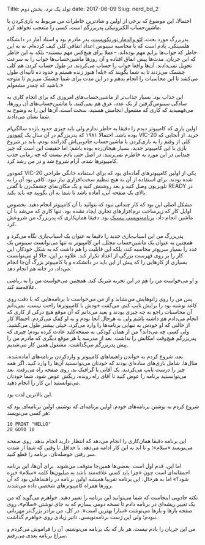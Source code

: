 Title: تولد یک نرد، بخش دوم
date: 2017-06-09
Slug: nerd_bd_2


احتمالا، این موضوع که برخی از اولین و شادترین خاطرات من مربوط به بازی‌کردن با ماشین‌حساب الکترونیکی پدربزرگم است، کسی را متعجب نخواهد کرد.

پدربزرگ مورد بحث، <abbr title=" Leo Waldmar Tornqvist">لئو والدمار تورنکویست</abbr >، پدرِ مادرم بود و استاد آمار در دانشگاه هلسینکی. یادم است که با محاسبه سینوس اعداد اتفاقی کلی کیف کرده‌ام. نه به این خاطر که جواب‌ها برایم مهم بوده‌اند، -عملا برای هیچ‌کس مهم نیستند- بلکه به این خاطر که این جریان، مدت‌ها پیش اتفاق افتاده و آن روزها ماشین‌حساب‌ها جواب را به سرعت تحویل نمی‌دادند. آن‌ها واقعا جواب را حساب می‌کردند. در طول حساب کردن هم کلی چشمک می‌زدند تا به شما بگویند که «بله! هنوز زنده هستم و حدود ده ثانیه‌ای طول می‌کشد تا این محاسبات را انجام بدهم و در این مدت برای شما چشمک می‌زنم تا متوجه باشید که چقدر مشغولم.»

این جذاب بود. بسیار جذاب‌تر از ماشین‌حساب‌های امروزی که برای انجام کاری به سادگی سینوس‌گرفتن از یک عدد، عرق هم نمی‌کنند. با ماشین‌حساب‌های آن روزها، می‌فهمیدید که کاری که مشغول انجامش هستید، سخت است. آن‌ها این را به وضوح به شما نشان می‌دادند.

اولین باری که کامپیوتر دیدم را دقیقا به خاطر ندارم ولی باید چیزی حدود یازده‌ سالگی‌ام بوده باشد. احتمالا ۱۹۸۱ که پدربزرگم در آن سال یک <abbr title=" Commodore">کمودور</abbr > VIC-20 خرید. از آنجایی که کلی از وقتم را به بازی‌کردن با ماشین‌حساب جادویی‌اش گذرانده بودم، باید در شروع بازی با این کامپیوتر جدید، بسیار هیجان‌زده بوده باشم؛ اما حقیقت این است که چیز چندانی در این مورد به خاطرم نمی‌رسد. در اصل حتی یادم نیست که چه زمانی جذب کامپیوترها شدم. آرام شروع شد و در من رشد کرد.

کمودور VIC-20 یکی از اولین کامپیوترهای آماده‌ای بود که برای استفاده خانگی طراحی شده بودند. برای استفاده از آن به هیچ تنظیم سخت‌افزاری نیاز نبود. کافی بود آن را به تلویزیون وصل کنید و بعد روشنش کنید و یک مکان‌نمای چشمک‌زن با گفتن READY در بالای یک صفحه آبی، آماده باشد تا شما به آن بگویید چه باید بکند.

مشکل اصلی این بود که کار چندانی نبود که بتوانید با آن کامپیوتر انجام دهید. بخصوص اوایل کار که زیرساخت نرم‌افزارهای تجاری ایجاد نشده بود. تنها کاری که می‌شد با آن ماشین انجام داد، <abbr title="یک زبان برنامه‌نویسی که در سال ۱۹۶۴ طراحی شد و در دهه هفتاد برای استفاده از کامپیوترهای کوچک بسیار محبوب بود">برنامه‌نویسی بیسیک</abbr> بود. دقیقا همان‌کاری که پدربزرگ من شروعش کرد.

پدربزرگ من این اسباب‌بازی جدید را دقیقا به عنوان یک اسباب‌بازی نگاه می‌کرد و همچنین به عنوان یک ماشین‌حساب مجلل. این کامپیوتر نه تنها می‌توانست سینوس یک عدد را بسیار سریع‌تر محاسبه کند، بلکه این قابلیت را هم داشت که به شکل خودکار، این کار را بر روی فهرست بزرگی از اعداد تکرار کند. علاوه بر این، حالا او می‌توانست بسیاری از کارهایی را که پیش از این باید در دانشکده و با کامپیوتر بزرگ آن‌جا انجام می‌داد، در خانه هم انجام دهد.

و او می‌خواست من را هم در این تجربه شریک کند. همچنین می‌خواست من را به ریاضی علاقه‌مند کند.

پس من را روی زانو‌هایش می‌نشاند و از من می‌خواست تا برنامه‌هایی که با دقت روی کاغذ نوشته بود را برایش تایپ کنم. می‌گفت خودش با کامپیوترها راحت نیست. نمی‌دانم آن محاسبات راجع به چه چیزی بودند و بعید می‌دانم که آن موقع هیچ درکی از کاری که انجام می‌دادم هم داشته باشم ولی به هرحال آنجا بودم و به او کمک می‌کردم. احتمالا کار از حالتی که او خودش به تنهایی برنامه‌ها را وارد می‌کرد، خیلی بیشتر طول می‌کشید. ولی کسی چه می‌داند؟ من از همان کودکی به صفحه‌کلید عادت کرده بودم؛ چیزی که پدربزرگم هیچ‌وقت امکانش را نداشت. بعد از مدرسه یا هر موقع دیگری که مادرم من را پیش پدربزرگم می‌گذاشت، مشغول همین کار می‌شدیم.

بعد، شروع کردم به خواندن راهنماهای کامپیوتر و واردکردن برنامه‌های آماده‌شده. مثال‌ها، شامل بازی‌های ساده‌ای بودند که خودتان می‌توانستید آن‌ها را وارد کنید. اگر همه چیز را درست تایپ می‌کردید، یک آقایی با گرافیک بد، روی صفحه راه می‌رفت. بعد می‌توانستید برنامه را عوض کنید تا آقای راه رونده، رنگش عوض شود. شما خودتان می‌توانستید این کار را انجام دهید.

این بالاترین لذت بود.

شروع کردم به نوشتن برنامه‌های خودم. اولین برنامه‌ای که نوشتم، اولین برنامه‌ای بود که هر کسی می‌نویسد:
````
10 PRINT "HELLO"
20 GOTO 10
````

این برنامه دقیقا همان‌کاری را انجام می‌دهد که انتظار دارید انجام بدهد. روی صفحه می‌نویسد «سلام»؛ و تا ابد به این کار ادامه می‌دهد. یا حداقل تا وقتی که شما از شدت سر رفتن حوصله‌تان، برنامه را قطع کنید.

اما این، قدم اول است. بعضی‌ها همین‌جا متوقف می‌شوند. برای آن‌ها، این برنامه احمقانه‌ای است چون «چرا باید کسی علاقه‌مند باشد به میلیون‌ها کلمه «سلام» خیره شود؟» اما به هرحال، این برنامه تقریبا همیشه اولین برنامه در راهنماهایی بود که آن روزها همراه کامپیوترهای شخصی داده می‌شدند.

نکته جادویی اینجاست که شما می‌توانید این برنامه را تغییر دهید. خواهرم می‌گوید که من یک تغییر ریشه‌ای در برنامه دادم تا نسخه دومی بسازم که به جای نوشتن «سلام»، روی صفحه بارها و بارها می‌نوشت «سارا بهترین است». در کل، من برادر بزرگ‌تر مهربانی نبودم؛ ولی این ژست برنامه‌نویسی، تاثیر زیادی روی خواهرم گذاشت.

من این جریان را یادم نیست. هر بار که یک برنامه می‌نوشتم، آن را فراموش می‌کردم و سراغ برنامه بعدی می‌رفتم.
